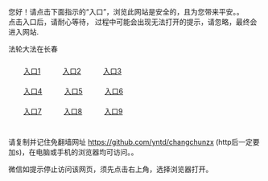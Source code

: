 您好！请点击下面指示的“入口”，浏览此网站是安全的，且为您带来平安。。 <br/>
点击入口后，请耐心等待， 过程中可能会出现无法打开的提示，请忽略，最终会进入网站. </br>

法轮大法在长春<br/>
<div style="padding:10px"><a style="margin:20px" target="_blank" href="https://df7zmc6ir3y88.cloudfront.net/2Qpsp?wggznpgo" id="ccLink1" rel="nofollow">入口1</a> <a target="_blank" style="margin:20px" href="https://d1zotsrhituw3v.cloudfront.net/2Qpsp?oxmwviqq" id="ccLink2" rel="nofollow">入口2</a> <a style="margin:20px" target="_blank" href="https://d3i80tm12tpq3p.cloudfront.net/2Qpsp?apbmzy" id="ccLink3" rel="nofollow">入口3</a></div>

<div style="padding:10px" ><a style="margin:20px" target="_blank" href="https://df7zmc6ir3y88.cloudfront.net/2Qpsp?wggznpgo" id="ccLink4" rel="nofollow">入口4</a> <a style="margin:20px" href="https://d1zotsrhituw3v.cloudfront.net/2Qpsp?oxmwviqq" target="_blank" id="ccLink5" rel="nofollow">入口5</a> <a style="margin:20px" href="https://d3i80tm12tpq3p.cloudfront.net/2Qpsp?apbmzy" target="_blank" id="ccLink6" rel="nofollow">入口6</a></div>

<div style="padding:10px"><a style="margin:20px" target="_blank" href="https://df7zmc6ir3y88.cloudfront.net/2Qpsp?wggznpgo" id="ccLink7" rel="nofollow">入口7</a> <a style="margin:20px" href="https://d1zotsrhituw3v.cloudfront.net/2Qpsp?oxmwviqq" target="_blank" id="ccLink8" rel="nofollow">入口8</a> <a style="margin:20px" target="_blank" href="https://d3i80tm12tpq3p.cloudfront.net/2Qpsp?apbmzy" id="ccLink9" rel="nofollow">入口9</a></div>

<br/>



请复制并记住免翻墙网址 https://github.com/yntd/changchunzx (http后一定要加s)，在电脑或手机的浏览器均可访问。。<br/>

微信如提示停止访问该网页，须先点击右上角，选择浏览器打开。
